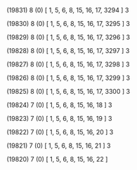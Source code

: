 (19831) 8 (0) [ 1, 5, 6, 8, 15, 16, 17, 3294 ] 3 


(19830) 8 (0) [ 1, 5, 6, 8, 15, 16, 17, 3295 ] 3 


(19829) 8 (0) [ 1, 5, 6, 8, 15, 16, 17, 3296 ] 3 


(19828) 8 (0) [ 1, 5, 6, 8, 15, 16, 17, 3297 ] 3 


(19827) 8 (0) [ 1, 5, 6, 8, 15, 16, 17, 3298 ] 3 


(19826) 8 (0) [ 1, 5, 6, 8, 15, 16, 17, 3299 ] 3 


(19825) 8 (0) [ 1, 5, 6, 8, 15, 16, 17, 3300 ] 3 


(19824) 7 (0) [ 1, 5, 6, 8, 15, 16, 18 ] 3 


(19823) 7 (0) [ 1, 5, 6, 8, 15, 16, 19 ] 3 


(19822) 7 (0) [ 1, 5, 6, 8, 15, 16, 20 ] 3 


(19821) 7 (0) [ 1, 5, 6, 8, 15, 16, 21 ] 3 


(19820) 7 (0) [ 1, 5, 6, 8, 15, 16, 22 ]  

